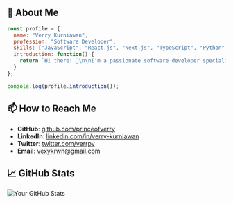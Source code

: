 ## 🚀 About Me

```javascript
const profile = {
  name: "Verry Kurniawan",
  profession: "Software Developer",
  skills: ["JavaScript", "React.js", "Next.js", "TypeScript", "Python", "Computer Vision"],
  introduction: function() {
    return `Hi there! 👋\n\nI'm a passionate software developer specializing in ${this.skills.join(', ')}. Welcome to my GitHub profile!`;
  }
};

console.log(profile.introduction());
```

## 📫 How to Reach Me

- **GitHub**: [github.com/princeofverry](https://github.com/princeofverry)
- **LinkedIn**: [linkedin.com/in/verry-kurniawan](https://linkedin.com/in/verry-kurniawan-956214247/)
- **Twitter**: [twitter.com/verrpy](https://twitter.com/verrpy)
- **Email**: vexykrwn@gmail.com

## 📈 GitHub Stats

![Your GitHub Stats](https://github-readme-stats.vercel.app/api?username=princeofverry&show_icons=true&theme=radical)



